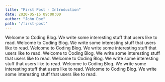 ```yaml
---
title: "First Post - Introduction"
date: 2020-05-15 09:00:00
author: "John Doe"
path: '/first-post'
---
```


Welcome to Coding Blog. We write some interesting stuff that users like to read. Welcome to Coding Blog. We write some interesting stuff that users like to read. Welcome to Coding Blog. We write some interesting stuff that users like to read. Welcome to Coding Blog. We write some interesting stuff that users like to read. Welcome to Coding Blog. We write some interesting stuff that users like to read. Welcome to Coding Blog. We write some interesting stuff that users like to read. Welcome to Coding Blog. We write some interesting stuff that users like to read.
